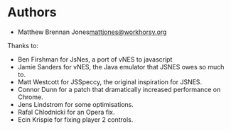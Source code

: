 Authors
=======

 * Matthew Brennan Jones<mattjones@workhorsy.org>

Thanks to:

 * Ben Firshman for JsNes, a port of vNES to javascript
 * Jamie Sanders for vNES, the Java emulator that JSNES owes so much to.
 * Matt Westcott for JSSpeccy, the original inspiration for JSNES.
 * Connor Dunn for a patch that dramatically increased performance on Chrome.
 * Jens Lindstrom for some optimisations.
 * Rafal Chlodnicki for an Opera fix.
 * Ecin Krispie for fixing player 2 controls.
